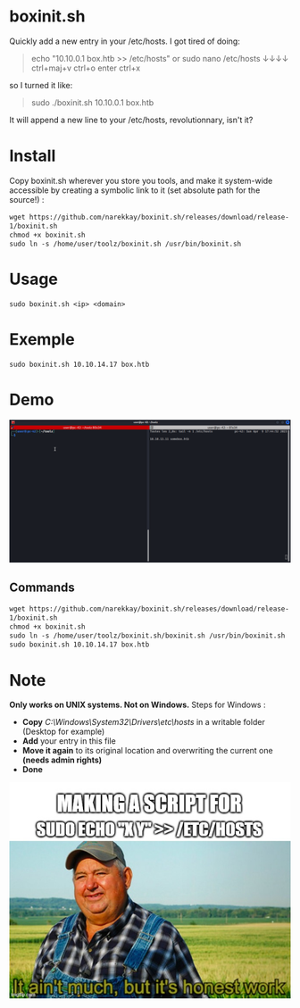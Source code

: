 # boxinit.sh
Quickly add a new entry in your /etc/hosts.
I got tired of doing:

> echo "10.10.0.1 box.htb >> /etc/hosts"
or 
> sudo nano /etc/hosts ↓↓↓↓ ctrl+maj+v ctrl+o enter ctrl+x 

so I turned it like:
	
> sudo ./boxinit.sh 10.10.0.1 box.htb

It will append a new line to your /etc/hosts, revolutionnary, isn't it?

# Install
Copy boxinit.sh wherever you store you tools, and make it system-wide accessible by creating a symbolic link to it (set absolute path for the source!) :

	wget https://github.com/narekkay/boxinit.sh/releases/download/release-1/boxinit.sh
	chmod +x boxinit.sh
	sudo ln -s /home/user/toolz/boxinit.sh /usr/bin/boxinit.sh

# Usage
	sudo boxinit.sh <ip> <domain>
	
# Exemple
	sudo boxinit.sh 10.10.14.17 box.htb

# Demo
![boxinit.sh Demo](boxinit_demo.gif)

## Commands

	wget https://github.com/narekkay/boxinit.sh/releases/download/release-1/boxinit.sh
	chmod +x boxinit.sh
	sudo ln -s /home/user/toolz/boxinit.sh/boxinit.sh /usr/bin/boxinit.sh
	sudo boxinit.sh 10.10.14.17 box.htb


# Note
**Only works on UNIX systems.
Not on Windows.**
Steps for Windows :
- **Copy** *C:\Windows\System32\Drivers\etc\hosts* in a writable folder (Desktop for example)
- **Add** your entry in this file
- **Move it again** to its original location and overwriting the current one **(needs admin rights)**
- **Done** 

![It ain't much, but it's honest work](meme.jpg)
